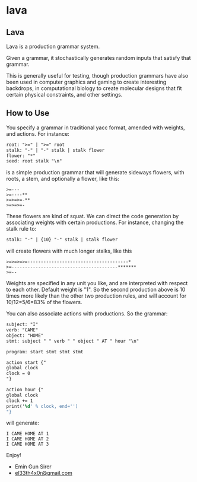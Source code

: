 # lava
Lava
----

Lava is a production grammar system.

Given a grammar, it stochastically generates random inputs that satisfy that grammar.

This is generally useful for testing, though production grammars have also been used in computer graphics and gaming to create interesting backdrops, in computational biology to create molecular designs that fit certain physical constraints, and other settings.

How to Use
----------

You specify a grammar in traditional yacc format, amended with weights, and actions. For instance:

```yacc
root: ">=" | ">=" root
stalk: "-" | "-" stalk | stalk flower
flower: "*"
seed: root stalk "\n"
```

is a simple production grammar that will generate sideways flowers, with roots, a stem, and optionally a flower, like this:
```
>=---
>=----**
>=>=>=-**
>=>=>=-
```

These flowers are kind of squat. We can direct the code generation by associating weights with certain productions. For instance, changing the stalk rule to:

```yacc
stalk: "-" | {10} "-" stalk | stalk flower
```

will create flowers with much longer stalks, like this
```
>=>=>=>=--------------------------------------*
>=----------------------------------------*******
>=--
```

Weights are specified in any unit you like, and are interpreted with respect to each other. Default weight is "1".
So the second production above is 10 times more likely than the other two production rules, and will account for
10/12=5/6=83% of the flowers.

You can also associate actions with productions. So the grammar:

```yacc
subject: "I" 
verb: "CAME"
object: "HOME"
stmt: subject " " verb " " object " AT " hour "\n"

program: start stmt stmt stmt

action start {"
global clock
clock = 0
"}

action hour {"
global clock
clock += 1
print('%d' % clock, end='')
"}
```

will generate:
```
I CAME HOME AT 1
I CAME HOME AT 2
I CAME HOME AT 3
```

Enjoy!
- Emin Gun Sirer
- el33th4x0r@gmail.com

